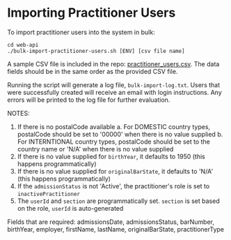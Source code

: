 # Importing Practitioner Users

To import practitioner users into the system in bulk:

```
cd web-api
./bulk-import-practitioner-users.sh [ENV] [csv file name]
```

A sample CSV file is included in the repo: [practitioner_users.csv](../web-api/practitioner_users.csv). The data fields should be in the same order as the provided CSV file.

Running the script will generate a log file, `bulk-import-log.txt`. Users that were successfully created will receive an email with login instructions. Any errors will be printed to the log file for further evaluation.

NOTES:
1. If there is no postalCode available 
    a. For DOMESTIC country types, postalCode should be set to '00000' when there is no value supplied
    b. For INTERNTIONAL country types, postalCode should be set to the country name or 'N/A' when there is no value supplied
2. If there is no value supplied for ```birthYear```, it defaults to 1950 (this happens programmatically)
3. If there is no value supplied for ```originalBarState```, it defaults to 'N/A' (this happens programmatically)
4. If the ```admissionStatus``` is not 'Active', the practitioner's role is set to ```inactivePractitioner```
5. The ```userId``` and ```section``` are programmatically set. ```section``` is set based on the role, ```userId``` is auto-generated

Fields that are required:
admissionsDate, admissionsStatus, barNumber, birthYear, employer, firstName, lastName, originalBarState, practitionerType


